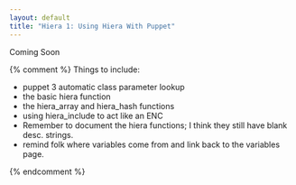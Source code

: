 ```yaml
---
layout: default
title: "Hiera 1: Using Hiera With Puppet"
---
```


<!-- TODO -->
Coming Soon

{% comment %}
Things to include: 

- puppet 3 automatic class parameter lookup
- the basic hiera function
- the hiera_array and hiera_hash functions
- using hiera_include to act like an ENC
- Remember to document the hiera functions; I think they still have blank desc. strings. 
- remind folk where variables come from and link back to the variables page.

{% endcomment %}
